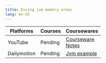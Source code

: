```yaml
---
title: Diving jvm memory areas
lang: en-US
---
```


| Platforms | Courses | Coursewares                                                                                                      |
|-----------|---------|------------------------------------------------------------------------------------------------------------------|
| YouTube   | Pending | [Courseware](../../public/java/Jvm/pdf/2%20Courseware.pptx)<br/>[Notes](../../public/java/Jvm/pdf/2%20Notes.pdf) |
| Dailymotion  | Pending | [Jvm example](https://github.com/wangxiang4/jvm-example)                                                         |

